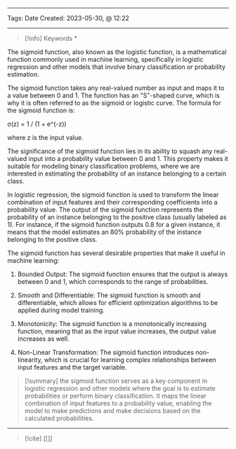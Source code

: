 ------------------------- 
Tags: 
Date Created:  2023-05-30, @ 12:22

---
>[!info] Keywords
>* 

The sigmoid function, also known as the logistic function, is a mathematical function commonly used in machine learning, specifically in logistic regression and other models that involve binary classification or probability estimation.

The sigmoid function takes any real-valued number as input and maps it to a value between 0 and 1. The function has an "S"-shaped curve, which is why it is often referred to as the sigmoid or logistic curve. The formula for the sigmoid function is:

σ(z) = 1 / (1 + e^(-z))

where z is the input value.

The significance of the sigmoid function lies in its ability to squash any real-valued input into a probability value between 0 and 1. This property makes it suitable for modeling binary classification problems, where we are interested in estimating the probability of an instance belonging to a certain class.

In logistic regression, the sigmoid function is used to transform the linear combination of input features and their corresponding coefficients into a probability value. The output of the sigmoid function represents the probability of an instance belonging to the positive class (usually labeled as 1). For instance, if the sigmoid function outputs 0.8 for a given instance, it means that the model estimates an 80% probability of the instance belonging to the positive class.

The sigmoid function has several desirable properties that make it useful in machine learning:

1. Bounded Output: The sigmoid function ensures that the output is always between 0 and 1, which corresponds to the range of probabilities.
    
2. Smooth and Differentiable: The sigmoid function is smooth and differentiable, which allows for efficient optimization algorithms to be applied during model training.
    
3. Monotonicity: The sigmoid function is a monotonically increasing function, meaning that as the input value increases, the output value increases as well.
    
4. Non-Linear Transformation: The sigmoid function introduces non-linearity, which is crucial for learning complex relationships between input features and the target variable.
    

>[!summary] 
>the sigmoid function serves as a key component in logistic regression and other models where the goal is to estimate probabilities or perform binary classification. It maps the linear combination of input features to a probability value, enabling the model to make predictions and make decisions based on the calculated probabilities.

----
>[!cite]
> [[]]
> []()

